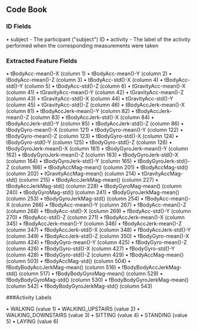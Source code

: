 ## Code Book 

### ID Fields
•	subject - The participant ("subject") ID
•	activity - The label of the activity performed when the corresponding measurements were taken

### Extracted Feature Fields
•	tBodyAcc-mean()-X (column 1)
•	tBodyAcc-mean()-Y (column 2)
•	tBodyAcc-mean()-Z (column 3)
•	tBodyAcc-std()-X (column 4)
•	tBodyAcc-std()-Y (column 5)
•	tBodyAcc-std()-Z (column 6)
•	tGravityAcc-mean()-X (column 41)
•	tGravityAcc-mean()-Y (column 42)
•	tGravityAcc-mean()-Z (column 43)
•	tGravityAcc-std()-X (column 44)
•	tGravityAcc-std()-Y (column 45)
•	tGravityAcc-std()-Z (column 46)
•	tBodyAccJerk-mean()-X (column 81)
•	tBodyAccJerk-mean()-Y (column 82)
•	tBodyAccJerk-mean()-Z (column 83)
•	tBodyAccJerk-std()-X (column 84)
•	tBodyAccJerk-std()-Y (column 85)
•	tBodyAccJerk-std()-Z (column 86)
•	tBodyGyro-mean()-X (column 121)
•	tBodyGyro-mean()-Y (column 122)
•	tBodyGyro-mean()-Z (column 123)
•	tBodyGyro-std()-X (column 124)
•	tBodyGyro-std()-Y (column 125)
•	tBodyGyro-std()-Z (column 126)
•	tBodyGyroJerk-mean()-X (column 161)
•	tBodyGyroJerk-mean()-Y (column 162)
•	tBodyGyroJerk-mean()-Z (column 163)
•	tBodyGyroJerk-std()-X (column 164)
•	tBodyGyroJerk-std()-Y (column 165)
•	tBodyGyroJerk-std()-Z (column 166)
•	tBodyAccMag-mean() (column 201)
•	tBodyAccMag-std() (column 202)
•	tGravityAccMag-mean() (column 214)
•	tGravityAccMag-std() (column 215)
•	tBodyAccJerkMag-mean() (column 227)
•	tBodyAccJerkMag-std() (column 228)
•	tBodyGyroMag-mean() (column 240)
•	tBodyGyroMag-std() (column 241)
•	tBodyGyroJerkMag-mean() (column 253)
•	tBodyGyroJerkMag-std() (column 254)
•	fBodyAcc-mean()-X (column 266)
•	fBodyAcc-mean()-Y (column 267)
•	fBodyAcc-mean()-Z (column 268)
•	fBodyAcc-std()-X (column 269)
•	fBodyAcc-std()-Y (column 270)
•	fBodyAcc-std()-Z (column 271)
•	fBodyAccJerk-mean()-X (column 345)
•	fBodyAccJerk-mean()-Y (column 346)
•	fBodyAccJerk-mean()-Z (column 347)
•	fBodyAccJerk-std()-X (column 348)
•	fBodyAccJerk-std()-Y (column 349)
•	fBodyAccJerk-std()-Z (column 350)
•	fBodyGyro-mean()-X (column 424)
•	fBodyGyro-mean()-Y (column 425)
•	fBodyGyro-mean()-Z (column 426)
•	fBodyGyro-std()-X (column 427)
•	fBodyGyro-std()-Y (column 428)
•	fBodyGyro-std()-Z (column 429)
•	fBodyAccMag-mean() (column 503)
•	fBodyAccMag-std() (column 504)
•	fBodyBodyAccJerkMag-mean() (column 516)
•	fBodyBodyAccJerkMag-std() (column 517)
•	fBodyBodyGyroMag-mean() (column 529)
•	fBodyBodyGyroMag-std() (column 530)
•	fBodyBodyGyroJerkMag-mean() (column 542)
•	fBodyBodyGyroJerkMag-std() (column 543)

###Activity Labels

•	WALKING (value 1)
•	WALKING_UPSTAIRS (value 2)
•	WALKING_DOWNSTAIRS (value 3)
•	SITTING (value 4)
•	STANDING (value 5)
•	LAYING (value 6)
